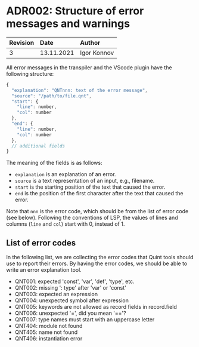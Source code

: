 # ADR002: Structure of error messages and warnings

| Revision | Date       | Author           |
| :------- | :--------- | :--------------- |
| 3        | 13.11.2021 | Igor Konnov      |

All error messages in the transpiler and the VScode plugin have the following structure:

```js
{
  "explanation": "QNTnnn: text of the error message",
  "source": "/path/to/file.qnt",
  "start": {
    "line": number,
    "col": number
  },
  "end": {
    "line": number,
    "col": number
  },
  // additional fields
}
```

The meaning of the fields is as follows:

 - `explanation` is an explanation of an error.
 - `source` is a text representation of an input, e.g., filename.
 - `start` is the starting position of the text that caused the error.
 - `end` is the position of the first character after the text that caused
    the error.

Note that `nnn` is the error code, which should be from the list of error code
(see below). Following the conventions of LSP, the values of lines and columns
(`line` and `col`) start with 0, instead of 1.

## List of error codes

In the following list, we are collecting the error codes that Quint tools should
use to report their errors. By having the error codes, we should be able to
write an error explanation tool.

 - QNT001: expected 'const', 'var', 'def', 'type', etc.
 - QNT002: missing ': type' after 'var' or 'const'
 - QNT003: expected an expression
 - QNT004: unexpected symbol after expression
 - QNT005: keywords are not allowed as record fields in record.field
 - QNT006: unexpected '=', did you mean '=='?
 - QNT007: type names must start with an uppercase letter
 - QNT404: module <name> not found
 - QNT405: name <name> not found
 - QNT406: instantiation error
